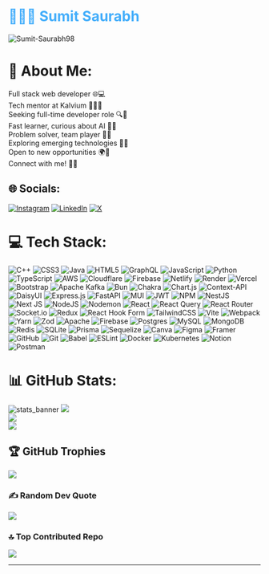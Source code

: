   <h1 style="color: #44AEFB;"> 👨🏻‍💻 Sumit Saurabh </h1>

<p align="left"> <img src="https://komarev.com/ghpvc/?username=Sumit-Saurabh98&label=Profile%20views&color=0e75b6&style=flat" alt="Sumit-Saurabh98" /> </p>

# 💫 About Me:
Full stack web developer 🌐💻<br>Tech mentor at Kalvium 🏫🧑‍🏫<br>Seeking full-time developer role 🔍💼<br>Fast learner, curious about AI 🚀🤖<br>Problem solver, team player 🧠🤝<br>Exploring emerging technologies 🔬🌐<br>Open to new opportunities 🌍🌟<br>Connect with me! 🤝📩


## 🌐 Socials:
[![Instagram](https://img.shields.io/badge/Instagram-%23E4405F.svg?logo=Instagram&logoColor=white)](https://instagram.com/iamrealsubh) [![LinkedIn](https://img.shields.io/badge/LinkedIn-%230077B5.svg?logo=linkedin&logoColor=white)](https://linkedin.com/in/iamrealsubh) [![X](https://img.shields.io/badge/X-black.svg?logo=X&logoColor=white)](https://x.com/iamrealsubh) 

# 💻 Tech Stack:
![C++](https://img.shields.io/badge/c++-%2300599C.svg?style=plastic&logo=c%2B%2B&logoColor=white) ![CSS3](https://img.shields.io/badge/css3-%231572B6.svg?style=plastic&logo=css3&logoColor=white) ![Java](https://img.shields.io/badge/java-%23ED8B00.svg?style=plastic&logo=openjdk&logoColor=white) ![HTML5](https://img.shields.io/badge/html5-%23E34F26.svg?style=plastic&logo=html5&logoColor=white) ![GraphQL](https://img.shields.io/badge/-GraphQL-E10098?style=plastic&logo=graphql&logoColor=white) ![JavaScript](https://img.shields.io/badge/javascript-%23323330.svg?style=plastic&logo=javascript&logoColor=%23F7DF1E) ![Python](https://img.shields.io/badge/python-3670A0?style=plastic&logo=python&logoColor=ffdd54) ![TypeScript](https://img.shields.io/badge/typescript-%23007ACC.svg?style=plastic&logo=typescript&logoColor=white) ![AWS](https://img.shields.io/badge/AWS-%23FF9900.svg?style=plastic&logo=amazon-aws&logoColor=white) ![Cloudflare](https://img.shields.io/badge/Cloudflare-F38020?style=plastic&logo=Cloudflare&logoColor=white) ![Firebase](https://img.shields.io/badge/firebase-%23039BE5.svg?style=plastic&logo=firebase) ![Netlify](https://img.shields.io/badge/netlify-%23000000.svg?style=plastic&logo=netlify&logoColor=#00C7B7)  ![Render](https://img.shields.io/badge/Render-%46E3B7.svg?style=plastic&logo=render&logoColor=white) ![Vercel](https://img.shields.io/badge/vercel-%23000000.svg?style=plastic&logo=vercel&logoColor=white) ![Bootstrap](https://img.shields.io/badge/bootstrap-%238511FA.svg?style=plastic&logo=bootstrap&logoColor=white) ![Apache Kafka](https://img.shields.io/badge/Apache%20Kafka-000?style=plastic&logo=apachekafka) ![Bun](https://img.shields.io/badge/Bun-%23000000.svg?style=plastic&logo=bun&logoColor=white) ![Chakra](https://img.shields.io/badge/chakra-%234ED1C5.svg?style=plastic&logo=chakraui&logoColor=white) ![Chart.js](https://img.shields.io/badge/chart.js-F5788D.svg?style=plastic&logo=chart.js&logoColor=white) ![Context-API](https://img.shields.io/badge/Context--Api-000000?style=plastic&logo=react) ![DaisyUI](https://img.shields.io/badge/daisyui-5A0EF8?style=plastic&logo=daisyui&logoColor=white) ![Express.js](https://img.shields.io/badge/express.js-%23404d59.svg?style=plastic&logo=express&logoColor=%2361DAFB) ![FastAPI](https://img.shields.io/badge/FastAPI-005571?style=plastic&logo=fastapi) ![MUI](https://img.shields.io/badge/MUI-%230081CB.svg?style=plastic&logo=mui&logoColor=white) ![JWT](https://img.shields.io/badge/JWT-black?style=plastic&logo=JSON%20web%20tokens) ![NPM](https://img.shields.io/badge/NPM-%23CB3837.svg?style=plastic&logo=npm&logoColor=white) ![NestJS](https://img.shields.io/badge/nestjs-%23E0234E.svg?style=plastic&logo=nestjs&logoColor=white) ![Next JS](https://img.shields.io/badge/Next-black?style=plastic&logo=next.js&logoColor=white) ![NodeJS](https://img.shields.io/badge/node.js-6DA55F?style=plastic&logo=node.js&logoColor=white) ![Nodemon](https://img.shields.io/badge/NODEMON-%23323330.svg?style=plastic&logo=nodemon&logoColor=%BBDEAD) ![React](https://img.shields.io/badge/react-%2320232a.svg?style=plastic&logo=react&logoColor=%2361DAFB) ![React Query](https://img.shields.io/badge/-React%20Query-FF4154?style=plastic&logo=react%20query&logoColor=white) ![React Router](https://img.shields.io/badge/React_Router-CA4245?style=plastic&logo=react-router&logoColor=white) ![Socket.io](https://img.shields.io/badge/Socket.io-black?style=plastic&logo=socket.io&badgeColor=010101) ![Redux](https://img.shields.io/badge/redux-%23593d88.svg?style=plastic&logo=redux&logoColor=white) ![React Hook Form](https://img.shields.io/badge/React%20Hook%20Form-%23EC5990.svg?style=plastic&logo=reacthookform&logoColor=white) ![TailwindCSS](https://img.shields.io/badge/tailwindcss-%2338B2AC.svg?style=plastic&logo=tailwind-css&logoColor=white) ![Vite](https://img.shields.io/badge/vite-%23646CFF.svg?style=plastic&logo=vite&logoColor=white) ![Webpack](https://img.shields.io/badge/webpack-%238DD6F9.svg?style=plastic&logo=webpack&logoColor=black) ![Yarn](https://img.shields.io/badge/yarn-%232C8EBB.svg?style=plastic&logo=yarn&logoColor=white) ![Zod](https://img.shields.io/badge/zod-%233068b7.svg?style=plastic&logo=zod&logoColor=white) ![Apache](https://img.shields.io/badge/apache-%23D42029.svg?style=plastic&logo=apache&logoColor=white) ![Firebase](https://img.shields.io/badge/firebase-a08021?style=plastic&logo=firebase&logoColor=ffcd34) ![Postgres](https://img.shields.io/badge/postgres-%23316192.svg?style=plastic&logo=postgresql&logoColor=white) ![MySQL](https://img.shields.io/badge/mysql-4479A1.svg?style=plastic&logo=mysql&logoColor=white) ![MongoDB](https://img.shields.io/badge/MongoDB-%234ea94b.svg?style=plastic&logo=mongodb&logoColor=white) ![Redis](https://img.shields.io/badge/redis-%23DD0031.svg?style=plastic&logo=redis&logoColor=white) ![SQLite](https://img.shields.io/badge/sqlite-%2307405e.svg?style=plastic&logo=sqlite&logoColor=white) ![Prisma](https://img.shields.io/badge/Prisma-3982CE?style=plastic&logo=Prisma&logoColor=white) ![Sequelize](https://img.shields.io/badge/Sequelize-52B0E7?style=plastic&logo=Sequelize&logoColor=white) ![Canva](https://img.shields.io/badge/Canva-%2300C4CC.svg?style=plastic&logo=Canva&logoColor=white) ![Figma](https://img.shields.io/badge/figma-%23F24E1E.svg?style=plastic&logo=figma&logoColor=white) ![Framer](https://img.shields.io/badge/Framer-black?style=plastic&logo=framer&logoColor=blue) ![GitHub](https://img.shields.io/badge/github-%23121011.svg?style=plastic&logo=github&logoColor=white) ![Git](https://img.shields.io/badge/git-%23F05033.svg?style=plastic&logo=git&logoColor=white) ![Babel](https://img.shields.io/badge/Babel-F9DC3e?style=plastic&logo=babel&logoColor=black) ![ESLint](https://img.shields.io/badge/ESLint-4B3263?style=plastic&logo=eslint&logoColor=white) ![Docker](https://img.shields.io/badge/docker-%230db7ed.svg?style=plastic&logo=docker&logoColor=white) ![Kubernetes](https://img.shields.io/badge/kubernetes-%23326ce5.svg?style=plastic&logo=kubernetes&logoColor=white) ![Notion](https://img.shields.io/badge/Notion-%23000000.svg?style=plastic&logo=notion&logoColor=white) ![Postman](https://img.shields.io/badge/Postman-FF6C37?style=plastic&logo=postman&logoColor=white)
# 📊 GitHub Stats:
![stats_banner](https://user-images.githubusercontent.com/78341798/194534778-d662496c-ae00-4e8d-ae9b-b90912054e7f.gif)
![](https://github-readme-stats.vercel.app/api?username=MUKILAN019&theme=monokai&hide_border=false&include_all_commits=true&count_private=true)<br/>
![](https://github-readme-streak-stats.herokuapp.com/?user=MUKILAN019&theme=monokai&hide_border=false)<br/>
![](https://github-readme-stats.vercel.app/api/top-langs/?username=Sumit-Saurabh98&theme=monokai&hide_border=false&include_all_commits=true&count_private=true&layout=compact)

## 🏆 GitHub Trophies
![](https://github-profile-trophy.vercel.app/?username=MUKILAN019&theme=radical&no-frame=false&no-bg=true&margin-w=4)

### ✍️ Random Dev Quote
![](https://quotes-github-readme.vercel.app/api?type=horizontal&theme=radical)

### 🔝 Top Contributed Repo
![](https://github-contributor-stats.vercel.app/api?username=Sumit-Saurabh98&limit=5&theme=monokai&combine_all_yearly_contributions=true)

---
